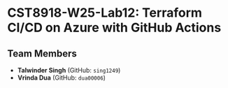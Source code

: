 # CST8918-W25-Lab12: Terraform CI/CD on Azure with GitHub Actions

## Team Members
- **Talwinder Singh** (GitHub: `sing1249`)
- **Vrinda Dua** (GitHub: `dua00006`)

  
